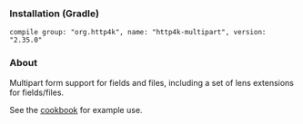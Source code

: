 ### Installation (Gradle)
```compile group: "org.http4k", name: "http4k-multipart", version: "2.35.0"```

### About

Multipart form support for fields and files, including a set of lens extensions for fields/files.

See the [cookbook](/cookbook/multipart_forms/) for example use.
